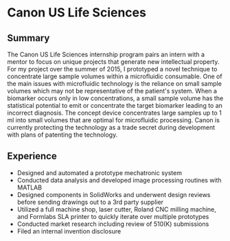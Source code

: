 # Canon US Life Sciences

## Summary

The Canon US Life Sciences internship program pairs an intern with a mentor to focus on unique projects that generate new intellectual property. For my project over the summer of 2015, I prototyped a novel technique to concentrate large sample volumes within a microfluidic consumable. One of the main issues with microfluidic technology is the reliance on small sample volumes which may not be representative of the patient's system. When a biomarker occurs only in low concentrations, a small sample volume has the statistical potential to emit or concentrate the target biomarker leading to an incorrect diagnosis. The concept device concentrates large samples up to 1 ml into small volumes that are optimal for microfluidic processing. Canon is currently protecting the technology as a trade secret during development with plans of patenting the technology.

## Experience

- Designed and automated a prototype mechatronic system
- Conducted data analysis and developed image processing routines with MATLAB
- Designed components in SolidWorks and underwent design reviews before sending drawings out to a 3rd party supplier
- Utilized a full machine shop, laser cutter, Roland CNC milling machine, and Formlabs SLA printer to quickly iterate over multiple prototypes
- Conducted market research including review of 510(K) submissions
- Filed an internal invention disclosure
